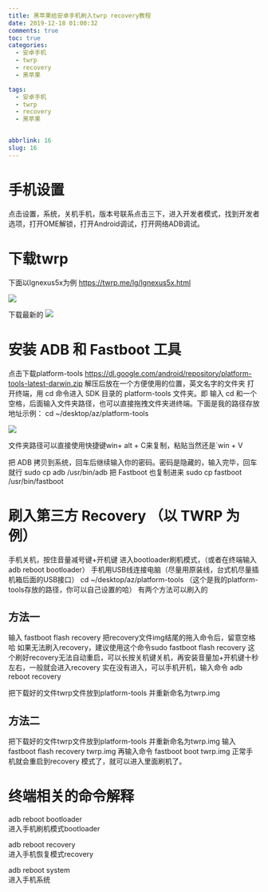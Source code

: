```yaml
---
title: 黑苹果给安卓手机刷入twrp recovery教程
date: 2019-12-18 01:00:32
comments: true
toc: true
categories:
  - 安卓手机
  - twrp
  - recovery
  - 黑苹果

tags:
  - 安卓手机
  - twrp
  - recovery
  - 黑苹果


abbrlink: 16
slug: 16
---
```


# 手机设置
点击设置，系统，关机手机，版本号联系点击三下，进入开发者模式，找到开发者选项，打开OME解锁，打开Android调试，打开网络ADB调试。
<!-- more -->
# 下载twrp
 下面以lgnexus5x为例
 https://twrp.me/lg/lgnexus5x.html


![](https://cdn.jsdelivr.net/gh/waimao8/image@master/20191218000645.png)

下载最新的
![](https://cdn.jsdelivr.net/gh/waimao8/image@master/20191218000719.png)

# 安装 ADB 和 Fastboot 工具
点击下载platform-tools
https://dl.google.com/android/repository/platform-tools-latest-darwin.zip
解压后放在一个方便使用的位置，英文名字的文件夹
打开终端，用 cd 命令进入 SDK 目录的 platform-tools 文件夹。即 输入 cd 和一个空格，后面输入文件夹路径，也可以直接拖拽文件夹进终端。下面是我的路径存放地址示例：
cd ~/desktop/az/platform-tools


![](https://cdn.jsdelivr.net/gh/waimao8/image@master/20191218001247.png)

文件夹路径可以直接使用快捷键win+ alt + C来复制，粘贴当然还是`win + V

把 ADB 拷贝到系统，回车后继续输入你的密码。密码是隐藏的，输入完毕，回车就行
sudo cp adb /usr/bin/adb
把 Fastboot 也复制进来
sudo cp fastboot /usr/bin/fastboot

# 刷入第三方 Recovery （以 TWRP 为例）

手机关机，按住音量减号键+开机键 进入bootloader刷机模式，（或者在终端输入adb reboot bootloader）
手机用USB线连接电脑（尽量用原装线，台式机尽量插机箱后面的USB接口）
cd ~/desktop/az/platform-tools    （这个是我的platform-tools存放的路径，你可以自己设置的哈）
有两个方法可以刷入的

## 方法一 
输入 fastboot flash recovery
把recovery文件img结尾的拖入命令后，留意空格哈
如果无法刷入recovery，建议使用这个命令sudo fastboot flash recovery
这个刷好recovery无法自动重启，可以长按关机键关机，再安装音量加+开机键十秒左右，一般就会进入recovery
实在没有进入，可以手机开机，输入命令 adb reboot recovery


把下载好的文件twrp文件放到platform-tools 并重新命名为twrp.img

## 方法二
把下载好的文件twrp文件放到platform-tools 并重新命名为twrp.img
输入 fastboot flash recovery twrp.img
再输入命令
fastboot boot twrp.img
正常手机就会重启到recovery 模式了，就可以进入里面刷机了。

# 终端相关的命令解释
adb reboot bootloader   
进入手机刷机模式bootloader

adb reboot recovery      
进入手机恢复模式recovery

adb reboot system       
进入手机系统




